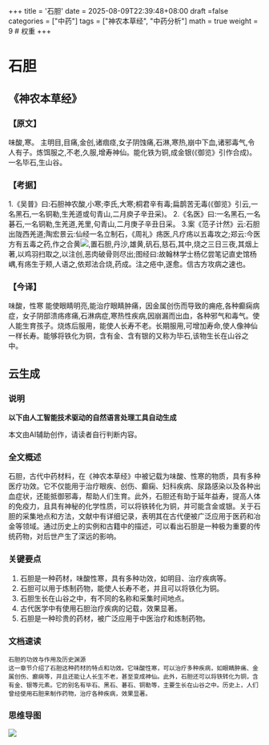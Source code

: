 +++
title = '石胆'
date = 2025-08-09T22:39:48+08:00
draft =false
categories = ["中药"]
tags = ["神农本草经", "中药分析"]
math = true
weight = 9 # 权重
+++
# 石胆

## 《神农本草经》

### 【原文】
味酸,寒。
主明目,目痛,金创,诸痼痉,女子阴蚀痛,石淋,寒热,崩中下血,诸邪毒气,令人有子。炼饵服之,不老,久服,增寿神仙。能化铁为铜,成金银(《御览》引作合成)。一名毕石,生山谷。

### 【考据】

1.《吴普》曰:石胆神农酸,小寒;李氏,大寒;桐君辛有毒;扁鹊苦无毒(《御览》引云,一名黑石,一名铜勒,生羌道或句青山,二月庾子辛丑采)。
2.《名医》曰:一名黑石,一名碁石,一名铜勒,生羌道,羌里,句青山,二月庚子辛丑日采。
3.案《范子计然》云:石胆出陇西羌道;陶宏景云:仙经一名立制石，《周礼》疡医,凡疗疡以五毒攻之;郑云:今医方有五毒之药,作之合黄![](D:\Dpan\BanGong\Markdown\文字\神农本草经\上篇\09石胆\zitu.png),置石胆,丹沙,雄黄,矾石,慈石,其中,烧之三日三夜,其烟上著,以鸡羽扫取之,以注创,恶肉破骨则尽出;图经曰:故翰林学士杨亿尝笔记直史馆杨嵎,有疡生于颊,人语之,依郑法合烧,药成。注之疮中,遂愈。信古方攻病之速也。

### 【今译】
味酸，性寒
能使眼睛明亮,能治疗眼睛肿痛，因金属创伤而导致的痈疮,各种癫痫病症，女子阴部溃疡疼痛,石淋病症,寒热性疾病,因崩漏而出血，各种邪气和毒气。使人能生育孩子。烧炼后服用，能使人长寿不老。长期服用,可增加寿命,使人像神仙一样长寿。能够将铁化为铜，含有金、含有银的又称为毕石,该物生长在山谷之中。

## 云生成

### 说明

**以下由人工智能技术驱动的自然语言处理工具自动生成**

本文由AI辅助创作，请读者自行判断内容。

### 全文概述

石胆，古代中药材料，在《神农本草经》中被记载为味酸、性寒的物质，具有多种医疗功效。它不仅能用于治疗眼疾、创伤、癫痫、妇科疾病、尿路感染以及各种出血症状，还能抵御邪毒，帮助人们生育。此外，石胆还有助于延年益寿，提高人体的免疫力，且具有神秘的化学性质，可以将铁转化为铜，并可能含金或银。关于石胆的采集地点和方法，文献中有详细记录，表明其在古代便被广泛应用于医药和冶金等领域。通过历史上的实例和古籍中的描述，可以看出石胆是一种极为重要的传统药物，对后世产生了深远的影响。

### 关键要点

1. 石胆是一种药材，味酸性寒，具有多种功效，如明目、治疗疾病等。
2. 石胆可以用于炼制药物，能使人长寿不老，并且可以将铁化为铜。
3. 石胆生长在山谷之中，有不同的名称和采集时间地点。
4. 古代医学中有使用石胆治疗疾病的记载，效果显著。
5. 石胆是一种珍贵的药材，被广泛应用于中医治疗和炼制药物。

### 文档速读

```
石胆的功效与作用及历史渊源
这一章节介绍了石胆这种药材的特点和功效。它味酸性寒，可以治疗多种疾病，如眼睛肿痛、金属创伤、癫痫等，并且还能让人长生不老，甚至变成神仙。此外，石胆还可以将铁转化为铜，含有金、银等元素。它的别名有毕石、黑石、碁石、铜勒等，主要生长在山谷之中。历史上，人们曾经使用石胆来制作药物，治疗各种疾病，效果显著。
```

### 思维导图

![](D:\Dpan\BanGong\Markdown\总结\神农本草经\上篇\09石胆\【脑图】09石胆.jpeg)
